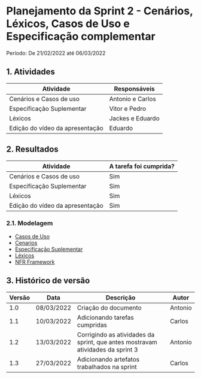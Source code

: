 # Planejamento da Sprint 2 - Cenários, Léxicos, Casos de Uso e Especificação complementar

Período: De 21/02/2022 até 06/03/2022

## 1. Atividades

| Atividade                       | Responsáveis     |
| ------------------------------- | ---------------- |
| Cenários e Casos de uso         | Antonio e Carlos |
| Especificação Suplementar       | Vitor e Pedro    |
| Léxicos                         | Jackes e Eduardo |
| Edição do vídeo da apresentação | Eduardo          |

## 2. Resultados

| Atividade                       | A tarefa foi cumprida? |
| ------------------------------- | ---------------------- |
| Cenários e Casos de uso         | Sim                    |
| Especificação Suplementar       | Sim                    |
| Léxicos                         | Sim                    |
| Edição do vídeo da apresentação | Sim                    |

### 2.1. Modelagem

- [Casos de Uso](../modelagem/casos-de-uso.md)
- [Cenarios](../modelagem/cenarios.md)
- [Especificação Suplementar](../modelagem/especificacao-suplementar.md)
- [Léxicos](../modelagem/lexicos.md)
- [NFR Framework](../modelagem/nfrframework.md)

## 3. Histórico de versão

| Versão | Data       | Descrição                                                                      | Autor   |
| ------ | ---------- | ------------------------------------------------------------------------------ | ------- |
| 1.0    | 08/03/2022 | Criação do documento                                                           | Antonio |
| 1.1    | 10/03/2022 | Adicionando tarefas cumpridas                                                  | Carlos  |
| 1.2    | 13/03/2022 | Corrigindo as atividades da sprint, que antes mostravam atividades da sprint 3 | Antonio |
| 1.3    | 27/03/2022 | Adicionando artefatos trabalhados na sprint                                    | Carlos  |

